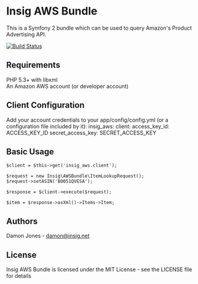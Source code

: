 Insig AWS Bundle
=====================

This is a Symfony 2 bundle which can be used to query Amazon's Product Advertising API.

[![Build Status](https://secure.travis-ci.org/damonjones/InsigAWSBundle.png?branch=master)](http://travis-ci.org/damonjones/InsigAWSBundle)

Requirements
------------

PHP 5.3+ with libxml<br />
An Amazon AWS account (or developer account)

Client Configuration
-------------

Add your account credentials to your app/config/config.yml (or a configuration file included by it):
    insig_aws:
        client:
            access_key_id:     ACCESS_KEY_ID
            secret_access_key: SECRET_ACCESS_KEY

Basic Usage
-----------

    $client = $this->get('insig_aws.client');

    $request = new Insig\AWSBundle\ItemLookupRequest();
    $request->setASIN('B0051QVESA');

    $response = $client->execute($request);

    $item = $response->asXml()->Items->Item;

Authors
-------

Damon Jones - <damon@insig.net>

License
-------

Insig AWS Bundle is licensed under the MIT License - see the LICENSE file for details
